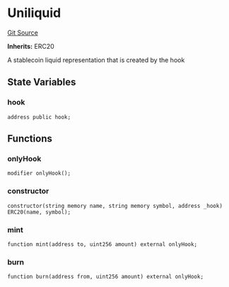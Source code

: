 # Uniliquid
[Git Source](https://github.com/pysel/uniliquid-hook/blob/e6880081808f7cb27684653b8c2e425139cf2240/src/Uniliquid.sol)

**Inherits:**
ERC20

A stablecoin liquid representation that is created by the hook


## State Variables
### hook

```solidity
address public hook;
```


## Functions
### onlyHook


```solidity
modifier onlyHook();
```

### constructor


```solidity
constructor(string memory name, string memory symbol, address _hook) ERC20(name, symbol);
```

### mint


```solidity
function mint(address to, uint256 amount) external onlyHook;
```

### burn


```solidity
function burn(address from, uint256 amount) external onlyHook;
```

